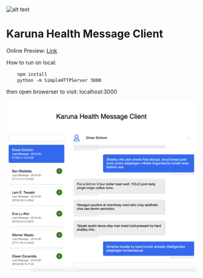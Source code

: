 ![alt text](https://raw.githubusercontent.com/LuuuFan/karuna_health_message_client/master/public/images/favicon.ico "logo")
# Karuna Health Message Client

Online Preview: [Link](https://luuufan.github.io/karuna_health_message_client/#/)

How to run on local:

```
	npm install
	python -m SimpleHTTPServer 3000
```
then open browerser to visit: localhost:3000

![alt text](https://github.com/LuuuFan/karuna_health_message_client/blob/master/public/images/Screen%20Shot%202019-09-22%20at%209.00.08%20PM.png "logo")
